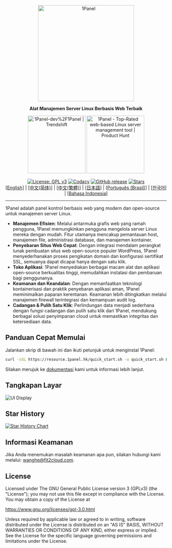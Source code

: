 <p align="center"><a href="https://1panel.hk"><img src="https://resource.1panel.hk/img/1panel-logo.png" alt="1Panel" width="300" /></a></p>
<p align="center"><b>Alat Manajemen Server Linux Berbasis Web Terbaik</b></p>
<p align="center">
  <a href="https://trendshift.io/repositories/2462" target="_blank"><img src="https://trendshift.io/api/badge/repositories/2462" alt="1Panel-dev%2F1Panel | Trendshift" style="width: 180px; height: auto;" /></a>
  <a href="https://www.producthunt.com/posts/1panel?embed=true&utm_source=badge-featured&utm_medium=badge&utm_souce=badge-1panel" target="_blank"><img src="https://api.producthunt.com/widgets/embed-image/v1/featured.svg?post_id=639696&theme=light" alt="1Panel - Top&#0045;Rated&#0032;web&#0045;based&#0032;Linux&#0032;server&#0032;management&#0032;tool | Product Hunt" style="width: 180px; height: auto;" /></a>
</p>
<p align="center">
  <a href="https://www.gnu.org/licenses/gpl-3.0.html"><img src="https://shields.io/github/license/1Panel-dev/1Panel?color=%231890FF" alt="License: GPL v3"></a>
  <a href="https://app.codacy.com/gh/1Panel-dev/1Panel?utm_source=github.com&utm_medium=referral&utm_content=1Panel-dev/1Panel&utm_campaign=Badge_Grade_Dashboard"><img src="https://app.codacy.com/project/badge/Grade/da67574fd82b473992781d1386b937ef" alt="Codacy"></a>
  <a href="https://github.com/1Panel-dev/1Panel/releases"><img src="https://img.shields.io/github/v/release/1Panel-dev/1Panel" alt="GitHub release"></a>
  <a href="https://github.com/1Panel-dev/1Panel"><img src="https://img.shields.io/github/stars/1Panel-dev/1Panel?color=%231890FF&style=flat-square" alt="Stars"></a><br>
  [<a href="/README.md">English</a>] | [<a href="/docs/README.zh-Hans.md">中文(简体)</a>] | [<a href="/docs/README.zh-Hant.md">中文(繁體)</a>] | [<a href="/docs/README.ja.md">日本語</a>] | [<a href="/docs/README.pt-br.md">Português (Brasil)</a>] | [<a href="/docs/README.ko.md">한국어</a>] | [<a href="/docs/README.id.md">Bahasa Indonesia</a>]
</p>

------------------------------

1Panel adalah panel kontrol berbasis web yang modern dan open-source untuk manajemen server Linux.

- **Manajemen Efisien**: Melalui antarmuka grafis web yang ramah pengguna, 1Panel memungkinkan pengguna mengelola server Linux mereka dengan mudah. Fitur utamanya mencakup pemantauan host, manajemen file, administrasi database, dan manajemen kontainer.
- **Penyebaran Situs Web Cepat**: Dengan integrasi mendalam perangkat lunak pembuatan situs web open-source populer WordPress, 1Panel menyederhanakan proses pengikatan domain dan konfigurasi sertifikat SSL, semuanya dapat dicapai hanya dengan satu klik.
- **Toko Aplikasi**: 1Panel menyediakan berbagai macam alat dan aplikasi open-source berkualitas tinggi, memudahkan instalasi dan pembaruan bagi penggunanya.
- **Keamanan dan Keandalan**: Dengan memanfaatkan teknologi kontainerisasi dan praktik penyebaran aplikasi aman, 1Panel meminimalkan paparan kerentanan. Keamanan lebih ditingkatkan melalui manajemen firewall terintegrasi dan kemampuan audit log.
- **Cadangan & Pulih Satu Klik**: Perlindungan data menjadi sederhana dengan fungsi cadangan dan pulih satu klik dari 1Panel, mendukung berbagai solusi penyimpanan cloud untuk memastikan integritas dan ketersediaan data.

## Panduan Cepat Memulai

Jalankan skrip di bawah ini dan ikuti petunjuk untuk menginstal 1Panel:

```bash
curl -sSL https://resource.1panel.hk/quick_start.sh -o quick_start.sh && bash quick_start.sh
```

Silakan merujuk ke [dokumentasi](https://docs.1panel.hk/quick_start/) kami untuk informasi lebih lanjut.

## Tangkapan Layar

![UI Display](https://resource.1panel.hk/img/1panel.png)

## Star History

[![Star History Chart](https://api.star-history.com/svg?repos=1Panel-dev/1Panel&type=Date)](https://star-history.com/#1Panel-dev/1Panel&Date)

## Informasi Keamanan

Jika Anda menemukan masalah keamanan apa pun, silakan hubungi kami melalui: wanghe@fit2cloud.com.

## License

Licensed under The GNU General Public License version 3 (GPLv3)  (the "License"); you may not use this file except in compliance with the License. You may obtain a copy of the License at

<https://www.gnu.org/licenses/gpl-3.0.html>

Unless required by applicable law or agreed to in writing, software distributed under the License is distributed on an "AS IS" BASIS, WITHOUT WARRANTIES OR CONDITIONS OF ANY KIND, either express or implied. See the License for the specific language governing permissions and limitations under the License.
